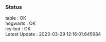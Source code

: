 ### Status


table : OK  
hogwarts : OK  
icy-bot : OK  
Latest Update : 2023-03-29 12:16:01.645984
